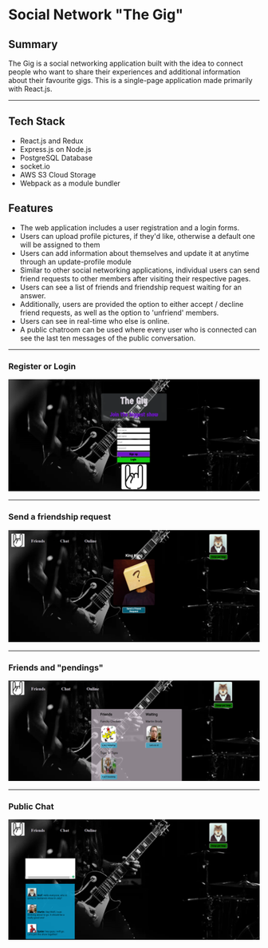 # Social Network "The Gig"

## Summary

The Gig is a social networking application built with the idea to connect people who want to share their experiences and additional information about their favourite gigs.
This is a single-page application made primarily with React.js.
****

## Tech Stack
* React.js and Redux
* Express.js on Node.js
* PostgreSQL Database
* socket.io
* AWS S3 Cloud Storage
* Webpack as a module bundler

## Features

* The web application includes a user registration and a login forms.
* Users can upload profile pictures, if they'd like, otherwise a default one will be assigned to them
* Users can add information about themselves and update it at anytime through an update-profile module
* Similar to other social networking applications, individual users can send friend requests to other members after visiting their respective pages.
* Users can see a list of friends and friendship request waiting for an answer.
* Additionally, users are provided the option to either accept / decline friend requests, as well as the option to 'unfriend' members.
* Users can see in real-time who else is online.
* A public chatroom can be used where every user who is connected can see the last ten messages of the public conversation.

****
### Register or Login
![Social Network Homepage](welcome2.png)

********************************
### Send a friendship request
![Social Network friendsButton](friendshipButton2.png)

****
### Friends and "pendings"
![Social Network Homepage](friendslist.png)

****
### Public Chat
![Social Network Homepage](chat2.png)
